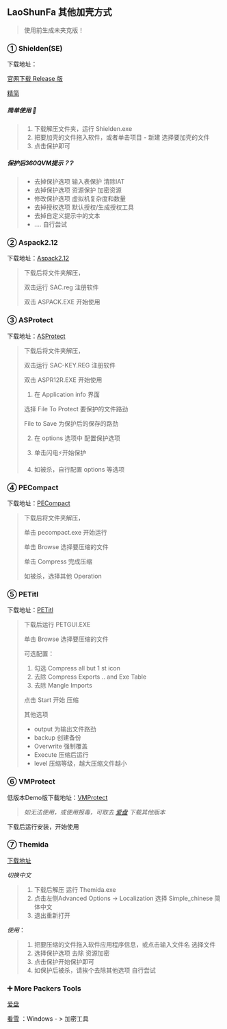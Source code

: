 ## LaoShunFa 其他加壳方式

> 使用前生成未夹克版！

### ①​ Shielden(SE)

下载地址：

[官网下载 Release 版](http://www.safengine.com/download/release.zip)

[精简](./files/Shielden.rar)

##### 简单使用 :1st_place_medal:

> 1. 下载解压文件夹，运行 Shielden.exe
> 2. 把要加壳的文件拖入软件，或者单击项目 - 新建 选择要加壳的文件
> 3. 点击保护即可

##### 保护后360QVM提示？:grey_question:

> * 去掉保护选项 输入表保护 清除IAT
> * 去掉保护选项 资源保护 加密资源
> * 修改保护选项 虚拟机复杂度和数量
> * 去掉授权选项 默认授权/生成授权工具
> * 去掉自定义提示中的文本
> * .... 自行尝试

### ② Aspack2.12 

下载地址：[Aspack2.12](./files/Aspack.rar)

> 下载后将文件夹解压，
>
> 双击运行 SAC.reg 注册软件
>
> 双击 ASPACK.EXE 开始使用

### ③ ASProtect 

下载地址：[ASProtect](./files/ASProtect.rar)

> 下载后将文件夹解压，
>
> 双击运行 SAC-KEY.REG 注册软件
>
> 双击 ASPR12R.EXE 开始使用
>
> 1.  在 Application info  界面
>
>    选择  File To Protect  要保护的文件路劲
>
>    File to Save 为保护后的保存的路劲
>
> 2.  在 options 选项中 配置保护选项
>
> 3. 单击闪电⚡开始保护
>
> 4. 如被杀，自行配置 options 等选项

### ④ PECompact

下载地址：[PECompact](./files/pecompact.rar)

> 下载后将文件夹解压，
>
> 单击 pecompact.exe 开始运行
>
> 单击 Browse 选择要压缩的文件
>
> 单击 Compress 完成压缩
>
> 如被杀，选择其他 Operation

### ⑤ PETitl 

下载地址：[PETitl ](./files/petitl22.rar)

> 下载后运行 PETGUI.EXE
>
> 单击 Browse 选择要压缩的文件
>
> 可选配置：
>
> 1. 勾选 Compress all but 1 st  icon
> 2. 去除 Compress Exports .. and Exe Table
> 3. 去除 Mangle Imports 
>
> 点击 Start 开始 压缩
>
> 其他选项
>
> * output 为输出文件路劲
> * backup 创建备份
> * Overwrite 强制覆盖
> * Execute 压缩后运行
> * level 压缩等级，越大压缩文件越小

### ⑥ VMProtect 

低版本Demo版下载地址：[VMProtect ](./files/VMProtect.rar)

> *如无法使用，或使用报毒，可取去 [爱盘](https://down.52pojie.cn/Tools/Packers/) 下载其他版本*

下载后运行安装，开始使用

### ⑦ Themida 
[下载地址](http://crxz.198424.com/soft1/themida.zip)

*切换中文*

> 1. 下载后解压 运行 Themida.exe
> 2. 点击左侧Advanced Options -> Localization 选择 Simple_chinese 简体中文
> 3. 退出重新打开

*使用*：

> 1. 把要压缩的文件拖入软件应用程序信息，或点击输入文件名 选择文件
> 2. 选择保护选项 去除 资源加密
> 3. 点击保护开始保护即可
> 4. 如保护后被杀，请挨个去除其他选项 自行尝试

### :heavy_plus_sign: More Packers Tools

[爱盘](https://down.52pojie.cn/Tools/Packers/)

[看雪](https://tool.pediy.com/) ：Windows - > 加密工具

